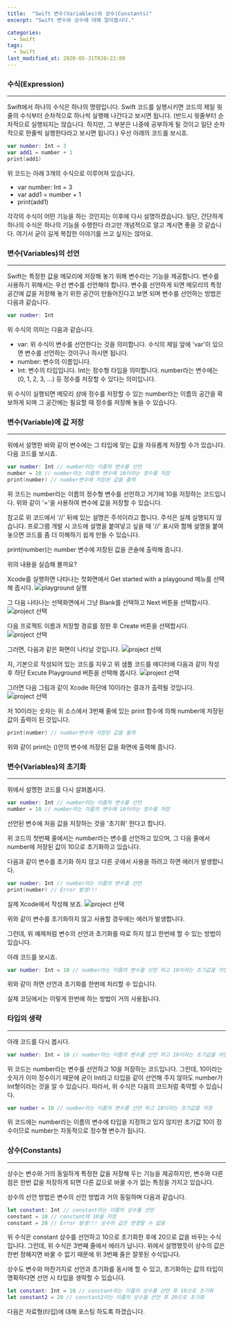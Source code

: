 ```yaml
---
title:  "Swift 변수(Variables)와 상수(Constants)"
excerpt: "Swift 변수와 상수에 대해 알아봅시다."

categories:
  - Swift
tags:
  - Swift
last_modified_at: 2020-05-31T020:22:00
---
```


### 수식(Expression)

---

Swift에서 하나의 수식은 하나의 명령입니다.  Swift 코드를 실행시키면 코드의 제일 윗줄의 수식부터 순차적으로 하나씩 실행해 나간다고 보시면 됩니다.
(반드시 윗줄부터 순차적으로 실행되지는 않습니다. 하지만, 그 부분은 나중에 공부하게 될 것이고 일단 순차적으로 한줄씩 실행한다라고 보시면 됩니다.)
우선 아래의 코드를 보시죠.

```swift
var number: Int = 3
var add1 = number + 1
print(add1)
```

위 코드는 아래 3개의 수식으로 이루어져 있습니다.

* var number: Int = 3
* var add1 = number + 1
* print(add1)

각각의 수식이 어떤 기능을 하는 것인지는 이후에 다시 설명하겠습니다. 일단, 간단하게 하나의 수식은 하나의 기능을 수행한다 라고만 개념적으로 알고 계시면 좋을 것 같습니다.
여기서 굳이 길게 복잡한 이야기를 쓰고 싶지는 않아요.

### 변수(Variables)의 선언

---

Swift는 특정한 값을 메모리에 저장해 놓기 위해 변수라는 기능을 제공합니다. 변수를 사용하기 위해서는 우선 변수를 선언해야 합니다. 변수를 선언하게 되면 메모리의 특정 공간에 값을 저장해 놓기 위한 공간이 만들어진다고 보면 되며
변수를 선언하는 방법은 다음과 같습니다.

```swift
var number: Int
```

위 수식의 의미는 다음과 같습니다.

* var: 위 수식이 변수를 선언한다는 것을 의미합니다. 수식의 제일 앞에 'var'이 있으면 변수를 선언하는 것이구나 하시면 됩니다.
* number: 변수의 이름입니다.
* Int: 변수의 타입입니다. Int는 정수형 타입을 의미합니다. number라는 변수에는 (0, 1, 2, 3, ...) 등 정수를 저장할 수 있다는 의미입니다.

위 수식이 실행되면 메모리 상에 정수를 저장할 수 있는 number라는 이름의 공간을 확보하게 되며 그 공간에는 필요할 때 정수를 저장해 놓을 수 있습니다.

### 변수(Variable)에 값 저장

---

위에서 설명한 바와 같이 변수에는 그 타입에 맞는 값을 자유롭게 저장할 수가 있습니다. 다음 코드를 보시죠.

```swift
var number: Int // number라는 이름의 변수를 선언
number = 10 // number라는 이름의 변수에 10이라는 정수를 저장
print(number) // number변수에 저장된 값을 출력
```

위 코드는 number라는 이름의 정수형 변수를 선언하고 거기에 10을 저장하는 코드입니다. 위와 같이 '='을 사용하여 변수에 값을 저장할 수 있습니다.

참고로 위 코드에서 '//' 뒤에 있는 설명은 주석이라고 합니다. 주석은 실제 실행되지 않습니다. 프로그램 개발 시 코드에 설명을 붙여넣고 싶을 때 '//' 표시와 함께 설명을 붙여 놓으면 코드를 좀 더 이해하기 쉽게 만들 수 있습니다.

print(number)는 number 변수에 저장된 값을 콘솔에 출력해 줍니다.

위의 내용을 실습해 볼까요?

Xcode를 실행하면 나타나는 첫화면에서 Get started with a playgound 메뉴를 선택해 줍시다.
![playground 실행](/assets/posts/runplayground.png)

그 다음 나타나는 선택화면에서 그냥 Blank를 선택하고 Next 버튼을 선택합시다.
![project 선택](/assets/posts/project.png)

다음 프로젝트 이름과 저장할 경로를 정한 후 Create 버튼을 선택합시다.
![project 선택](/assets/posts/project_name.png)

그러면, 다음과 같은 화면이 나타날 것입니다.
![project 선택](/assets/posts/first_editor.png)

자, 기본으로 작성되어 있는 코드를 지우고 위 샘플 코드를 에디터에 다음과 같이 작성 후 하단 Excute Playground 버튼을 선택해 봅시다.
![project 선택](/assets/posts/runcode.png)

그러면 다음 그림과 같이 Xcode 하단에 10이라는 결과가 출력될 것입니다.
![project 선택](/assets/posts/output.png)

저 10이라는 숫자는 위 소스에서 3번째 줄에 있는 print 함수에 의해 number에 저장된 값이 출력이 된 것입니다.

```swift
print(number) // number변수에 저장된 값을 출력
```

위와 같이 print는 ()안의 변수에 저장된 값을 화면에 출력해 줍니다.

### 변수(Variables)의 초기화

---

위에서 설명한 코드를 다시 살펴봅시다.

```swift
var number: Int // number라는 이름의 변수를 선언
number = 10 // number라는 이름의 변수에 10이라는 정수를 저장
```

선언된 변수에 처음 값을 저장하는 것을 '초기화' 한다고 합니다.

위 코드의 첫번째 줄에서는 number라는 변수를 선언하고 있으며, 그 다음 줄에서 number에 저장된 값이 10으로 초기화하고 있습니다.

다음과 같이 변수를 초기화 하지 않고 다른 곳에서 사용을 하려고 하면 에러가 발생합니다.

```swift
var number: Int // number라는 이름의 변수를 선언
print(number) // Error 발생!!!
```

실제 Xcode에서 작성해 보죠.
![project 선택](/assets/posts/not_initialize.png)

위와 같이 변수를 초기화하지 않고 사용할 경우에는 에러가 발생합니다.

그런데, 위 예제처럼 변수의 선언과 초기화를 따로 하지 않고 한번에 할 수 있는 방법이 있습니다.

아래 코드를 보시죠.

```swift
var number: Int = 10 // number라는 이름의 변수를 선언 하고 10이라는 초기값을 저장
```

위와 같이 하면 선언과 초기화를 한번에 처리할 수 있습니다.

실제 코딩에서는 이렇게 한번에 하는 방법이 거의 사용됩니다.

### 타입의 생략

---

아래 코드를 다시 봅시다.

```swift
var number: Int = 10 // number라는 이름의 변수를 선언 하고 10이라는 초기값을 저장
```

위 코드는 number라는 변수를 선언하고 10을 저장하는 코드입니다. 그런데, 10이라는 숫자가 이미 정수이기 때문에 굳이 Int라고 타입을 같이 선언해 주지 않아도 number가 Int형이라는 것을 알 수 있습니다.
따라서, 위 수식은 다음의 코드처럼 축약할 수 있습니다.

```swift
var number = 10 // number라는 이름의 변수를 선언 하고 10이라는 초기값을 저장
```

위 코드에는 number라는 이름의 변수에 타입을 지정하고 있지 않지만 초기값 10이 정수이므로 number는 자동적으로 정수형 변수가 됩니다.

### 상수(Constants)

---

상수는 변수와 거의 동일하게 특정한 값을 저장해 두는 기능을 제공하지만, 변수와 다른 점은 한번 값을 저장하게 되면 다른 값으로 바꿀 수가 없는 특징을 가지고 있습니다.

상수의 선언 방법은 변수의 선언 방법과 거의 동일하며 다음과 같습니다.

```swift
let constant: Int // constant라는 이름의 상수를 선언
constant = 10 // constant에 10을 저장
constant = 20 // Error 발생!!! 상수의 값은 변경할 수 없음
```

위 수식은 constant 상수를 선언하고 10으로 초기화한 후에 20으로 값을 바꾸는 수식입니다. 그런데, 위 수식은 3번째 줄에서 에러가 납니다. 위에서 설명했듯이 상수의 값은 한번 정해지면 바꿀 수 없기 때문에 위 3번째 줄은 잘못된 수식입니다.

상수도 변수와 마찬가지로 선언과 초기화를 동시에 할 수 있고, 초기화하는 값의 타입이 명확하다면 선언 시 타입을 생략할 수 있습니다.

```swift
let constant: Int = 10 // constant라는 이름의 상수를 선언 후 10으로 초기화
let constant2 = 20 // constant2라는 이름의 상수를 선언 후 20으로 초기화
```

다음은 자료형(타입)에 대해 포스팅 하도록 하겠습니다.
